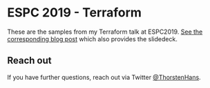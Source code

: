 # ESPC 2019 - Terraform

These are the samples from my Terraform talk at ESPC2019. [See the corresponding blog post](https://thorsten-hans.com/escp2019-code-your-azure-with-terraform) which also provides the slidedeck.

## Reach out

If you have further questions, reach out via Twitter [@ThorstenHans](https://twitter.com/ThorstenHans).
